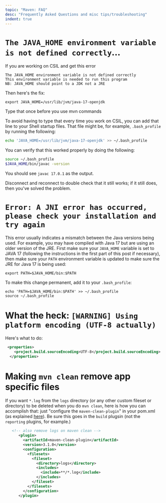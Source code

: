```yaml
---
topic: "Maven: FAQ"
desc: "Frequently Asked Questions and misc tips/troubleshooting"
indent: true
---
```



# `The JAVA_HOME environment variable is not defined correctly`...

If you are working on CSIL and get this error
```
The JAVA_HOME environment variable is not defined correctly
This environment variable is needed to run this program
NB: JAVA_HOME should point to a JDK not a JRE
```
Then here's the fix:

```
export JAVA_HOME=/usr/lib/jvm/java-17-openjdk

```

Type that once before you use mvn commands

To avoid having to type that every time you work on CSIL, you can add that line to your Shell startup files.   That file might be, for example, `.bash_profile` by running the following:

```bash
echo 'JAVA_HOME=/usr/lib/jvm/java-17-openjdk' >> ~/.bash_profile
```

You can verify that this worked properly by doing the following:

```bash
source ~/.bash_profile
$JAVA_HOME/bin/javac -version
```

You should see `javac 17.0.1` as the output. 

Disconnect and reconnect to double check that it still works; if it still does, then you've solved the problem.

# `Error: A JNI error has occurred, please check your installation and try again`

This error usually indicates a mismatch between the Java versions being used. For example, you may have compiled with Java 17 but are using an older version of the JRE. First make sure your `JAVA_HOME` variable is set to JAVA 17 (following the instructions in the first part of this post if necessary), then make sure your `PATH` environment variable is updated to make sure the JRE for Java 17 is being used: 

```
export PATH=$JAVA_HOME/bin:$PATH
```
To make this change permanent, add it to your `.bash_profile`:
```
echo 'PATH=$JAVA_HOME/bin:$PATH' >> ~/.bash_profile
source ~/.bash_profile
```

# What the heck: `[WARNING] Using platform encoding (UTF-8 actually)`

Here's what to do:

```xml
 <properties>
    <project.build.sourceEncoding>UTF-8</project.build.sourceEncoding>
  </properties>
```


# Making `mvn clean` remove app specific files


If you want `*.log` from the `logs` directory (or any other custom fileset or directory) to be deleted when you do `mvn clean`, here is how you can accomplish that: just "configure the `maven-clean-plugin`" in your pom.xml (as explained [here](https://maven.apache.org/plugins/maven-clean-plugin/examples/delete_additional_files.html)).  Be sure this goes in the `build` plugsin (not the `reporting` plugins, for example.)

```xml
   <!-- also remove logs on maven clean -->
      <plugin>
        <artifactId>maven-clean-plugin</artifactId>
        <version>3.1.0</version>
        <configuration>
          <filesets>
            <fileset>
              <directory>logs</directory>
              <includes>
                <include>**/*.log</include>
              </includes>
            </fileset>
          </filesets>
        </configuration>
      </plugin>
```
